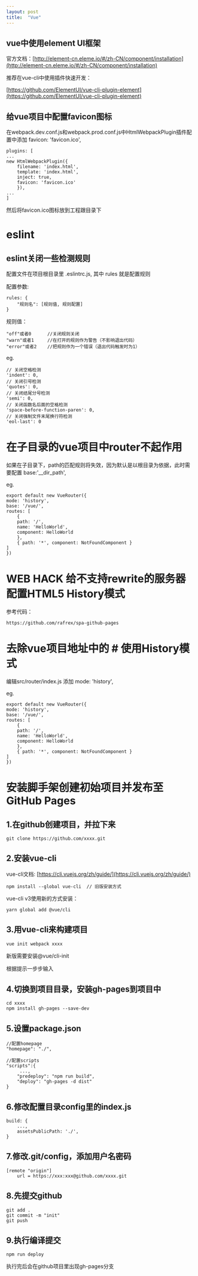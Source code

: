 ```yaml
---
layout: post
title:  "Vue"
---
```


## vue中使用element UI框架

官方文档：[http://element-cn.eleme.io/#/zh-CN/component/installation](http://element-cn.eleme.io/#/zh-CN/component/installation)

推荐在vue-cli中使用插件快速开发：

[https://github.com/ElementUI/vue-cli-plugin-element](https://github.com/ElementUI/vue-cli-plugin-element)


## 给vue项目中配置favicon图标

在webpack.dev.conf.js和webpack.prod.conf.js中HtmlWebpackPlugin插件配置中添加 favicon: 'favicon.ico',

	plugins: [
	...
	new HtmlWebpackPlugin({
		filename: 'index.html',
		template: 'index.html',
		inject: true,
		favicon: 'favicon.ico'
		}),
	...
	]

然后将favicon.ico图标放到工程跟目录下


# eslint

## eslint关闭一些检测规则

配置文件在项目根目录里 .eslintrc.js, 其中 rules 就是配置规则

配置参数:

	rules: {
		"规则名": [规则值, 规则配置]
	}

规则值：

	"off"或者0      //关闭规则关闭
	"warn"或者1     //在打开的规则作为警告（不影响退出代码）
	"error"或者2    //把规则作为一个错误（退出代码触发时为1）

eg.

    // 关闭空格检测
    'indent': 0,
    // 关闭引号检测
    'quotes': 0,
    // 关闭结尾分号检测
    'semi': 0,
    // 关闭函数名后面的空格检测
    'space-before-function-paren': 0,
    // 关闭强制文件末尾换行符检测
    'eol-last': 0

# 在子目录的vue项目中router不起作用

如果在子目录下，path的匹配规则将失效，因为默认是以根目录为依据，此时需要配置 base:'__dir_path',

eg.

	export default new VueRouter({
	mode: 'history',
	base: '/vue/',
	routes: [
		{
		path: '/',
		name: 'HelloWorld',
		component: HelloWorld
		},
		{ path: '*', component: NotFoundComponent }
	]
	})


# WEB HACK 给不支持rewrite的服务器配置HTML5 History模式

参考代码：

	https://github.com/rafrex/spa-github-pages

# 去除vue项目地址中的 #  使用History模式

编辑src/router/index.js 添加 mode: 'history',

eg.

	export default new VueRouter({
	mode: 'history',
	base: '/vue/',
	routes: [
		{
		path: '/',
		name: 'HelloWorld',
		component: HelloWorld
		},
		{ path: '*', component: NotFoundComponent }
	]
	})

# 安装脚手架创建初始项目并发布至GitHub Pages

## 1.在github创建项目，并拉下来

	git clone https://github.com/xxxx.git

## 2.安装vue-cli

vue-cli文档: [https://cli.vuejs.org/zh/guide/](https://cli.vuejs.org/zh/guide/)

	npm install --global vue-cli  // 旧版安装方式

vue-cli v3使用新的方式安装：

	yarn global add @vue/cli

## 3.用vue-cli来构建项目

	vue init webpack xxxx

新版需要安装@vue/cli-init

根据提示一步步输入

## 4.切换到项目目录，安装gh-pages到项目中

	cd xxxx
	npm install gh-pages --save-dev

## 5.设置package.json

	//配置homepage
	"homepage": "./",
	
	//配置scripts
	"scripts":{
	     ...,
	    "predeploy": "npm run build",
	    "deploy": "gh-pages -d dist"
	}

## 6.修改配置目录config里的index.js

	build: {
		...,
	    assetsPublicPath: './',
	}

## 7.修改.git/config，添加用户名密码

	[remote "origin"]
		url = https://xxx:xxx@github.com/xxxx.git

## 8.先提交github

	git add .
	git commit -m "init"
	git push

## 9.执行编译提交

	npm run deploy

执行完后会在github项目里出现gh-pages分支